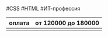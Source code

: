 #CSS #HTML #ИТ-профессия 

| оплата | от 120000 до 180000 |
| ------ | ------------------- |
|        |                     |

